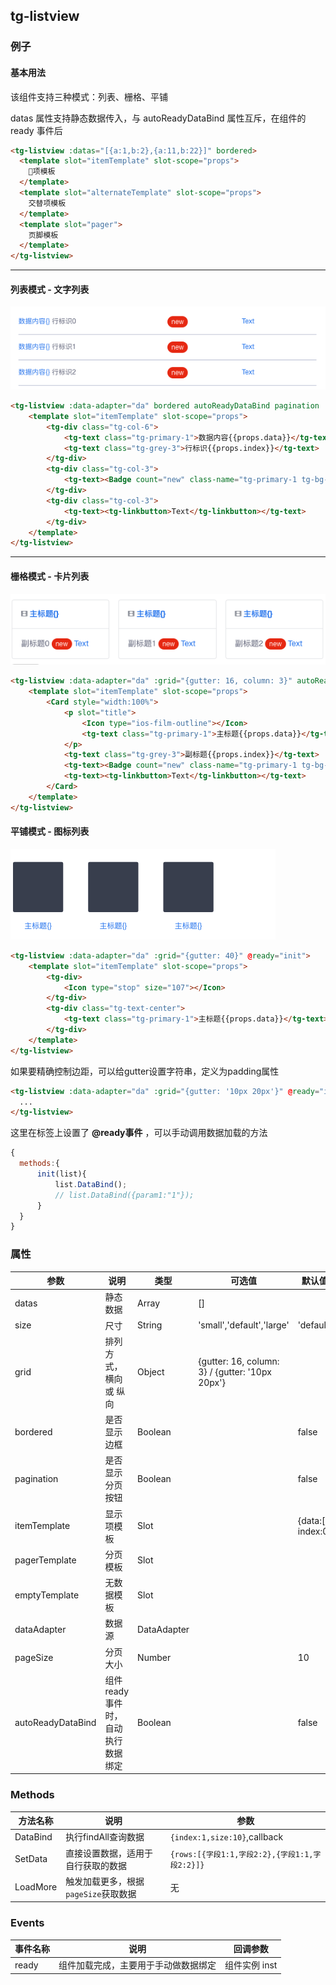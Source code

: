 ## tg-listview

### 例子

#### 基本用法

该组件支持三种模式：列表、栅格、平铺

datas 属性支持静态数据传入，与 autoReadyDataBind 属性互斥，在组件的 ready 事件后

```html
<tg-listview :datas="[{a:1,b:2},{a:11,b:22}]" bordered>
  <template slot="itemTemplate" slot-scope="props">
    项模板
  </template>
  <template slot="alternateTemplate" slot-scope="props">
    交替项模板
  </template>
  <template slot="pager">
    页脚模板
  </template>
</tg-listview>
```

---

#### 列表模式 - 文字列表

![文字列表](../static/listview-list.png)

```html
<tg-listview :data-adapter="da" bordered autoReadyDataBind pagination :page-size="20">
    <template slot="itemTemplate" slot-scope="props">
        <tg-div class="tg-col-6">
            <tg-text class="tg-primary-1">数据内容{{props.data}}</tg-text>
            <tg-text class="tg-grey-3">行标识{{props.index}}</tg-text>
        </tg-div>
        <tg-div class="tg-col-3">
            <tg-text><Badge count="new" class-name="tg-primary-1 tg-bg-white tg-br-primary-1"></Badge></tg-text>
        </tg-div>
        <tg-div class="tg-col-3">
            <tg-text><tg-linkbutton>Text</tg-linkbutton></tg-text>
        </tg-div>
    </template>
</tg-listview>
```

---

#### 栅格模式 - 卡片列表

![卡片列表](../static/listview-card.png)

```html
<tg-listview :data-adapter="da" :grid="{gutter: 16, column: 3}" autoReadyDataBind>
    <template slot="itemTemplate" slot-scope="props">
        <Card style="width:100%">
            <p slot="title">
                <Icon type="ios-film-outline"></Icon>
                <tg-text class="tg-primary-1">主标题{{props.data}}</tg-text>
            </p>
            <tg-text class="tg-grey-3">副标题{{props.index}}</tg-text>
            <tg-text><Badge count="new" class-name="tg-primary-1 tg-bg-white tg-br-primary-1"></Badge></tg-text>
            <tg-text><tg-linkbutton>Text</tg-linkbutton></tg-text>
        </Card>
    </template>
</tg-listview>
```

#### 平铺模式 - 图标列表

![图标列表](../static/listview-icon.png)

```html
<tg-listview :data-adapter="da" :grid="{gutter: 40}" @ready="init">
    <template slot="itemTemplate" slot-scope="props">
        <tg-div>
            <Icon type="stop" size="107"></Icon>
        </tg-div>
        <tg-div class="tg-text-center">
            <tg-text class="tg-primary-1">主标题{{props.data}}</tg-text>
        </tg-div>
    </template>
</tg-listview>
```

如果要精确控制边距，可以给gutter设置字符串，定义为padding属性
```html
<tg-listview :data-adapter="da" :grid="{gutter: '10px 20px'}" @ready="init">
  ...
</tg-listview>
```
这里在标签上设置了 **@ready事件** ，可以手动调用数据加载的方法
```js
{
  methods:{
      init(list){
          list.DataBind();
          // list.DataBind({param1:"1"});
      }
  }
}
```

### 属性
| 参数 | 说明 | 类型 | 可选值 | 默认值 |
|------|-------|---------|-------|--------|
| datas | 静态数据 | Array | [] |  |
| size | 尺寸 | String | 'small','default','large' | 'default' |
| grid | 排列方式，横向 或 纵向 | Object | {gutter: 16, column: 3} / {gutter: '10px 20px'} |  |
| bordered | 是否显示边框 | Boolean | | false |
| pagination | 是否显示分页按钮 | Boolean | | false |
| itemTemplate | 显示项模板 | Slot |  | {data:[], index:0} |
| pagerTemplate | 分页模板 | Slot |  |  |
| emptyTemplate | 无数据模板 | Slot |  |  |
| dataAdapter | 数据源 | DataAdapter | | |
| pageSize | 分页大小 | Number |  | 10 |
| autoReadyDataBind | 组件ready事件时，自动执行数据绑定 | Boolean | | false |

### Methods
| 方法名称 | 说明 | 参数 |
|---------- |-------- |---------- |
| DataBind  | 执行findAll查询数据 | `{index:1,size:10}`,callback  |
| SetData  | 直接设置数据，适用于自行获取的数据 | `{rows:[{字段1:1,字段2:2},{字段1:1,字段2:2}]}`  |
| LoadMore  | 触发加载更多，根据`pageSize`获取数据 | 无  |

### Events
| 事件名称 | 说明 | 回调参数 |
|---------- |-------- |---------- |
| ready  | 组件加载完成，主要用于手动做数据绑定 | 组件实例 inst  |
